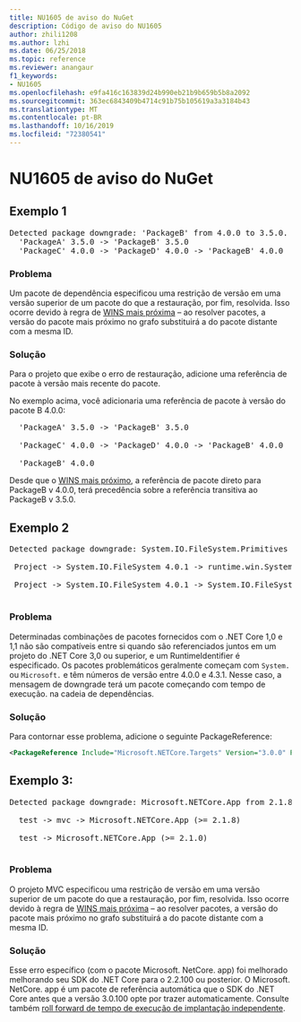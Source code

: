 ```yaml
---
title: NU1605 de aviso do NuGet
description: Código de aviso do NU1605
author: zhili1208
ms.author: lzhi
ms.date: 06/25/2018
ms.topic: reference
ms.reviewer: anangaur
f1_keywords:
- NU1605
ms.openlocfilehash: e9fa416c163839d24b990eb21b9b659b5b8a2092
ms.sourcegitcommit: 363ec6843409b4714c91b75b105619a3a3184b43
ms.translationtype: MT
ms.contentlocale: pt-BR
ms.lasthandoff: 10/16/2019
ms.locfileid: "72380541"
---
```

# <a name="nuget-warning-nu1605"></a>NU1605 de aviso do NuGet

## <a name="example-1"></a>Exemplo 1

<pre>Detected package downgrade: 'PackageB' from 4.0.0 to 3.5.0. Reference the package directly from the project to select a different version.<br/>  'PackageA' 3.5.0 -> 'PackageB' 3.5.0<br/>  'PackageC' 4.0.0 -> 'PackageD' 4.0.0 -> 'PackageB' 4.0.0</pre>

### <a name="issue"></a>Problema
Um pacote de dependência especificou uma restrição de versão em uma versão superior de um pacote do que a restauração, por fim, resolvida. Isso ocorre devido à regra de [WINS mais próxima](../../concepts/dependency-resolution.md#nearest-wins) – ao resolver pacotes, a versão do pacote mais próximo no grafo substituirá a do pacote distante com a mesma ID.

### <a name="solution"></a>Solução
Para o projeto que exibe o erro de restauração, adicione uma referência de pacote à versão mais recente do pacote.

No exemplo acima, você adicionaria uma referência de pacote à versão do pacote B 4.0.0:

<pre>
  'PackageA' 3.5.0 -> 'PackageB' 3.5.0<br/>
  'PackageC' 4.0.0 -> 'PackageD' 4.0.0 -> 'PackageB' 4.0.0<br/>
  'PackageB' 4.0.0
</pre>

Desde que o [WINS mais próximo](../../concepts/dependency-resolution.md#nearest-wins), a referência de pacote direto para PackageB v 4.0.0, terá precedência sobre a referência transitiva ao PackageB v 3.5.0.

## <a name="example-2"></a>Exemplo 2
<pre>
Detected package downgrade: System.IO.FileSystem.Primitives from 4.3.0 to 4.0.1. Reference the package directly from the project to select a different version.</br>
 Project -> System.IO.FileSystem 4.0.1 -> runtime.win.System.IO.FileSystem 4.3.0 -> System.IO.FileSystem.Primitives (>= 4.3.0)</br>
 Project -> System.IO.FileSystem 4.0.1 -> System.IO.FileSystem.Primitives (>= 4.0.1)</br>
</pre>

### <a name="issue"></a>Problema 

Determinadas combinações de pacotes fornecidos com o .NET Core 1,0 e 1,1 não são compatíveis entre si quando são referenciados juntos em um projeto do .NET Core 3,0 ou superior, e um RuntimeIdentifier é especificado.  Os pacotes problemáticos geralmente começam com `System.` ou `Microsoft.` e têm números de versão entre 4.0.0 e 4.3.1.  Nesse caso, a mensagem de downgrade terá um pacote começando com tempo de execução. <RID> na cadeia de dependências.

### <a name="solution"></a>Solução

Para contornar esse problema, adicione o seguinte PackageReference:

```xml
<PackageReference Include="Microsoft.NETCore.Targets" Version="3.0.0" PrivateAssets="all" />
```

## <a name="example-3"></a>Exemplo 3:

<pre>Detected package downgrade: Microsoft.NETCore.App from 2.1.8 to 2.1.0. Reference the package directly from the project to select a different version.<br/>
  test -> mvc -> Microsoft.NETCore.App (>= 2.1.8)<br/>
  test -> Microsoft.NETCore.App (>= 2.1.0)<br/>
</pre>

### <a name="issue"></a>Problema
O projeto MVC especificou uma restrição de versão em uma versão superior de um pacote do que a restauração, por fim, resolvida. Isso ocorre devido à regra de [WINS mais próxima](../../concepts/dependency-resolution.md#nearest-wins) – ao resolver pacotes, a versão do pacote mais próximo no grafo substituirá a do pacote distante com a mesma ID.

### <a name="solution"></a>Solução
Esse erro específico (com o pacote Microsoft. NetCore. app) foi melhorado melhorando seu SDK do .NET Core para o 2.2.100 ou posterior. O Microsoft. NetCore. app é um pacote de referência automática que o SDK do .NET Core antes que a versão 3.0.100 opte por trazer automaticamente. Consulte também [roll forward de tempo de execução de implantação independente](/dotnet/core/deploying/runtime-patch-selection).
